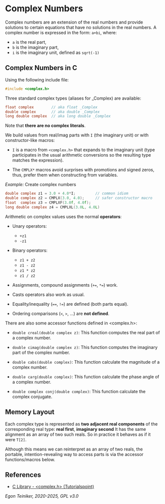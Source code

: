 # Complex Numbers 

Complex numbers are an extension of the real numbers and provide solutions to certain 
equations that have no solutions in the real numbers. 
A complex number is expressed in the form: `a+bi`, where:
* `a` is the real part,
* `b` is the imaginary part,
* `i` is the imaginary unit, defined as `sqrt(-1)`


## Complex Numbers in C 

Using the following include file:

```C 
#include <complex.h>
```

Three standard complex types (aliases for _Complex) are available:

```C 
float complex        // aka float _Complex
double complex       // aka double _Complex
long double complex  // aka long double _Complex
```

Note that **there are no complex literals**.

We build values from real/imag parts with `I` (the imaginary unit) or with constructor-like macros:

* `I` is a macro from `<complex.h>` that expands to the imaginary unit 
    (type participates in the usual arithmetic conversions so the resulting 
    type matches the expression).

* The `CMPLX*` macros avoid surprises with promotions and signed zeros, thus, prefer them 
    when constructing from variables.

_Example:_ Create complex numbers 

```C 
double complex z1 = 3.0 + 4.0*I;         // common idiom
double complex z2 = CMPLX(3.0, 4.0);     // safer constructor macro
float  complex z3 = CMPLXF(3.0f, 4.0f);
long double complex z4 = CMPLXL(3.0L, 4.0L)
```

Arithmetic on complex values uses the normal **operators**:

* Unary operators:
    - `+z1` 
    - `-z1`  

* Binary operators:
    - `z1 + z2`
    - `z1 - z2`
    - `z1 * z2`
    - `z1 / z2`

* Assignments, compound assignments (`+=`, `*=`) work.

* Casts operators also work as usual.

* Equality/inequality (`==`, `!=`) are defined (both parts equal).

* Ordering comparisons (`<`, `>`, …) are **not defined**.

There are also some accessor functions defined in <complex.h>:

* `double creal(double complex z)`: This function computes the real part of a complex number.

* `double cimag(double complex z)`: This function computes the imaginary part of the complex number.

* `double cabs(double complex)`: This function calculate the magnitude of a complex number.

* `double carg(double complex)`: This function calculate the phase angle of a complex number.

* `double complex conj(double complex)`: This function calculate the complex conjugate.


## Memory Layout 

Each complex type is represented as **two adjacent real components** 
of the corresponding real type: **real first**, **imaginary second**
It has the same alignment as an array of two such reals. 
So in practice it behaves as if it were `T[2]`.

Although this means we can reinterpret as an array of two reals, the portable, 
intention-revealing way to access parts is via the accessor functions/macros 
below.


## References

* [C Library - <complex.h> (Tutorialspoint)](https://www.tutorialspoint.com/c_standard_library/c_library_complex_h.htm)

*Egon Teiniker, 2020-2025, GPL v3.0* 
